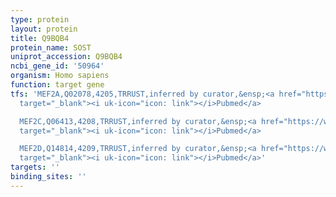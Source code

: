 ```yaml
---
type: protein
layout: protein
title: Q9BQB4
protein_name: SOST
uniprot_accession: Q9BQB4
ncbi_gene_id: '50964'
organism: Homo sapiens
function: target gene
tfs: 'MEF2A,Q02078,4205,TRRUST,inferred by curator,&ensp;<a href="https://www.ncbi.nlm.nih.gov/pubmed/?term=17696759%5Buid%5D"
  target="_blank"><i uk-icon="icon: link"></i>Pubmed</a>

  MEF2C,Q06413,4208,TRRUST,inferred by curator,&ensp;<a href="https://www.ncbi.nlm.nih.gov/pubmed/?term=17696759%5Buid%5D"
  target="_blank"><i uk-icon="icon: link"></i>Pubmed</a>

  MEF2D,Q14814,4209,TRRUST,inferred by curator,&ensp;<a href="https://www.ncbi.nlm.nih.gov/pubmed/?term=17696759%5Buid%5D"
  target="_blank"><i uk-icon="icon: link"></i>Pubmed</a>'
targets: ''
binding_sites: ''
---
```

